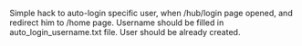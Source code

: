 Simple hack to auto-login specific user, when /hub/login page opened, and redirect him to /home page.
Username should be filled in auto_login_username.txt file.
User should be already created.